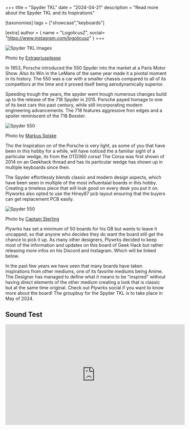 +++
title = "Spyder TKL"
date = "2024-04-21"
description = "Read more about the Spyder TKL and its Inspirations"

[taxonomies]
tags = ["showcase","keyboards"]

[extra]
author = { name = "LogolicusZ", social= "https://www.instagram.com/logolicusz" }
+++
 
<img src="/imgs/Spyder-article/Spyder5.jpeg" alt="Spyder TKL Images" title="Image by extra Prius" class="TitleImage">

Photo by [Extrapriusplease](https://www.instagram.com/extrapriusplease.kb/)

In 1953, Porsche introduced the 550 Spyder into the market at a Paris Motor Show. Also its Win in the LeMans of the same year made it a pivotal moment in its history. The 550 was a car with a smaller chassis compared to all of its competitors at the time and it proved itself being aerodynamically superior.
  
Speeding trough the years, the spyder went trough numerous changes build up to the release of the 718 Spyder in 2015. Porsche payed homage to one of its best cars this past century, while still incorporating modern engineering advancements. The 718 features aggressive fron edges and a spoiler reminiscent of the 718 Boxster.
  
<img src="/imgs/Spyder-article/car1.jpg" alt="Spyder 550" title="Image by extra Prius" class="carImage">
  
Photo by [Markus Spiske](https://unsplash.com/photos/a-close-up-of-a-car-parked-in-a-field-UhTNl-xLOCU)  

Tho the Inspiration on of the Porsche is very light, as some of you that have been in this hobby for a while, will have noticed the a familiar sight of a particular wedge, its from the OTD360 corsa! The Corsa was first shown of 2014 on an Geekhack thread and has its particular wedge has shown up in multiple keyboards since then.
  
The Spyder effortlessly blends classic and modern design aspects, which have been seen in multiple of the most influentaial boards in this hobby. Creating a timeless piece that will look good on every desk you put it on. Plyworks also opted to use the Hiney87 pcb layout ensuring that the buyers can get replacement PCB easily.  

<img src="/imgs/Spyder-article/Spyder6.jpg" alt="Spyder 550" title="Image by Captainsterling" class="TitleImage">
   
Photo by [Captain Sterling](https://www.instagram.com/p/C4Dlw5-OCrH/?hl=en&img_index=1)
    
Plywrks has set a minimum of 50 boards for his GB but wants to leave it uncapped, so that anyone who decides they do want the board still get the chance to pick it up. As many other designers, Plywrks decided to keep most of the information and updates on this board of Geek Hack but rather releasing more infos on his Discord and Instagram. Which will be linked below.
    
In the past few years we have seen that many boards have taken inspirations from other mediums, one of its favorite mediums being Anime. The Designer has managed to define what it means to be "inspired" without having direct elements of the other medium creating a look that is classic but at the same time original.
Check out Plywrks social if you want to know more about the board! The groupbuy for the Spyder TKL is to take place in May of 2024.

## Sound Test

<iframe width="560" height="315" src="https://www.youtube.com/watch?v=cQe-mQUS7KI" frameborder="0" allow="accelerometer; autoplay; clipboard-write; encrypted-media; gyroscope; picture-in-picture" allowfullscreen></iframe>
